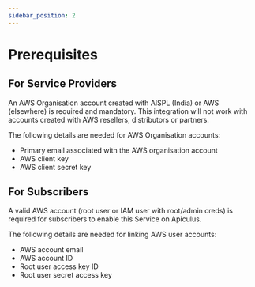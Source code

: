 ```yaml
---
sidebar_position: 2
---
```

# Prerequisites

## For Service Providers
An AWS Organisation account created with AISPL (India) or AWS (elsewhere) is required and mandatory. This integration will not work with accounts created with AWS resellers, distributors or partners.

The following details are needed for AWS Organisation accounts:

- Primary email associated with the AWS organisation account
- AWS client key
- AWS client secret key

## For Subscribers
A valid AWS account (root user or IAM user with root/admin creds) is required for subscribers to enable this Service on Apiculus.

The following details are needed for linking AWS user accounts:

- AWS account email
- AWS account ID
- Root user access key ID
- Root user secret access key
